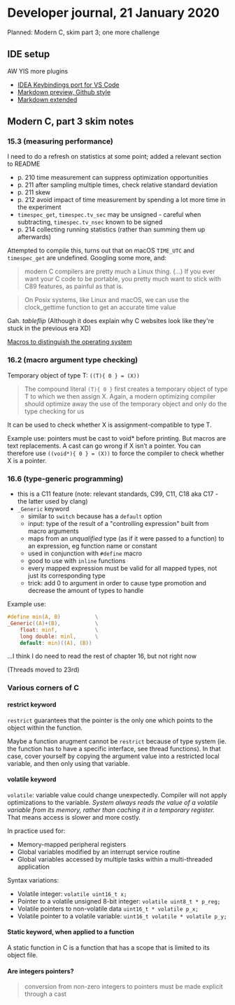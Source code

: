 # Developer journal, 21 January 2020

Planned: Modern C, skim part 3; one more challenge

## IDE setup

AW YIS more plugins

- [IDEA Keybindings port for VS Code](https://marketplace.visualstudio.com/items?itemName=k--kato.intellij-idea-keybindings)
- [Markdown preview, Github style](https://marketplace.visualstudio.com/items?itemName=bierner.github-markdown-preview)
- [Markdown extended](https://marketplace.visualstudio.com/items?itemName=bierner.github-markdown-preview)

## Modern C, part 3 skim notes

### 15.3 (measuring performance)

I need to do a refresh on statistics at some point; added a relevant section
to README

- p. 210 time measurement can suppress optimization opportunities
- p. 211 after sampling multiple times, check relative standard deviation
- p. 211 skew
- p. 212 avoid impact of time measurement by spending a lot more time
    in the experiment
- `timespec_get`, `timespec.tv_sec` may be unsigned - careful when subtracting,
    `timespec.tv_nsec` known to be signed
- p. 214 collecting running statistics (rather than summing them up afterwards)

Attempted to compile this, turns out that on macOS `TIME_UTC` and `timespec_get`
are undefined. Googling some more, and:

> modern C compilers are pretty much a Linux thing. (...) If you ever want your
> C code to be portable, you pretty much want to stick with C89 features,
> as painful as that is.

> On Posix systems, like Linux and macOS, we can use the clock_gettime function
> to get an accurate time value

Gah. *tableflip* (Although it does explain why C websites look like they're
stuck in the previous era XD)

[Macros to distinguish the operating system](https://sourceforge.net/p/predef/wiki/OperatingSystems/)

### 16.2 (macro argument type checking)

Temporary object of type T: `((T){ 0 } = (X))`

> The compound literal `(T){ 0 }` first creates a temporary object of type T
> to which we then assign X. Again, a modern optimizing compiler should optimize
> away the use of the temporary object and only do the type checking for us

It can be used to check whether X is assignment-compatible to type T.

Example use: pointers must be cast to void* before printing. But macros are
text replacements. A cast can go wrong if X isn’t a pointer. You can therefore
use `((void*){ 0 } = (X))` to force the compiler to check whether X is a pointer.

### 16.6 (type-generic programming)

- this is a C11 feature (note: relevant standards, C99, C11, C18 aka C17 - the
    latter used by clang)
- `_Generic` keyword
    - similar to `switch` because has a `default` option
    - input: type of the result of a "controlling expression" built from macro arguments
    - maps from an _unqualified_ type (as if it were passed to a function)
        to an expression, eg function name or constant
    - used in conjunction with `#define` macro
    - good to use with `inline` functions
    - every mapped expression must be valid for all mapped types, not just its
        corresponding type
    - trick: add 0 to argument in order to cause type promotion and decrease
        the amount of types to handle

Example use:

```c
#define min(A, B)           \
_Generic((A)+(B),           \
    float: minf,            \
    long double: minl,      \
    default: min)((A), (B))
```
...I think I do need to read the rest of chapter 16, but not right now

(Threads moved to 23rd)

### Various corners of C

#### restrict keyword

`restrict` guarantees that the pointer is the only one which points
to the object within the function.

Maybe a function arugment cannot be `restrict` because of type system
(ie. the function has to have a specific interface, see thread functions).
In that case, cover yourself by copying the argument value into a restricted
local variable, and then only using that variable.

#### volatile keyword

`volatile`: variable value could change unexpectedly. Compiler will not apply
optimizations to the variable. _System always reads the value of a volatile
variable from its memory, rather than caching it in a temporary register._
That means access is slower and more costly.

In practice used for:

- Memory-mapped peripheral registers
- Global variables modified by an interrupt service routine
- Global variables accessed by multiple tasks within a multi-threaded application

Syntax variations:

- Volatile integer: `volatile uint16_t x;`
- Pointer to a volatile unsigned 8-bit integer: `volatile uint8_t * p_reg;`
- Volatile pointers to non-volatile data `uint16_t * volatile p_x;`
- Volatile pointer to a volatile variable: `uint16_t volatile * volatile p_y;`

#### Static keyword, when applied to a function

A static function in C is a function that has a scope that is limited to its object file.

#### Are integers pointers?

> conversion from non-zero integers to pointers must be made explicit through a cast
